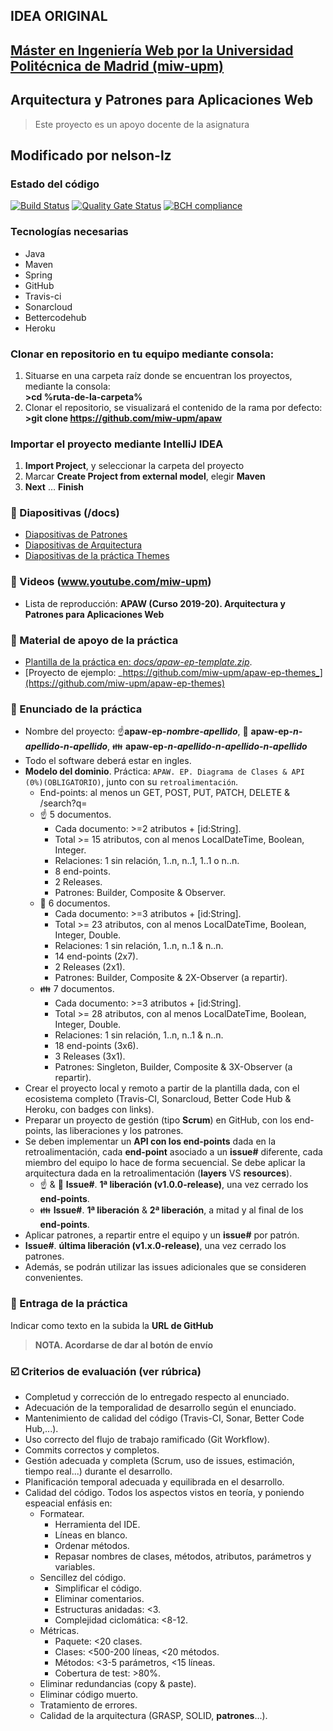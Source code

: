 ## IDEA ORIGINAL
## [Máster en Ingeniería Web por la Universidad Politécnica de Madrid (miw-upm)](http://miw.etsisi.upm.es)
## Arquitectura y Patrones para Aplicaciones Web
> Este proyecto es un apoyo docente de la asignatura
## Modificado por nelson-lz
### Estado del código

[![Build Status](https://travis-ci.com/nelson-lz/patronesGoF.svg?branch=master)](https://travis-ci.com/nelson-lz/patronesGoF)
[![Quality Gate Status](https://sonarcloud.io/api/project_badges/measure?project=nelson-lpz-soft%3ApatronesGoF&metric=alert_status)](https://sonarcloud.io/dashboard?id=nelson-lpz-soft%3ApatronesGoF)
[![BCH compliance](https://bettercodehub.com/edge/badge/nelson-lz/patronesGoF?branch=master)](https://bettercodehub.com/)

### Tecnologías necesarias
* Java
* Maven
* Spring
* GitHub
* Travis-ci
* Sonarcloud
* Bettercodehub
* Heroku

### Clonar en repositorio en tu equipo mediante consola:
1. Situarse en una carpeta raíz donde se encuentran los proyectos, mediante la consola:  
 **>cd %ruta-de-la-carpeta%**
1. Clonar el repositorio, se visualizará el contenido de la rama por defecto:  
 **>git clone https://github.com/miw-upm/apaw**

### Importar el proyecto mediante IntelliJ IDEA
1. **Import Project**, y seleccionar la carpeta del proyecto
1. Marcar **Create Project from external model**, elegir **Maven**
1. **Next** … **Finish**

### :book: Diapositivas (/docs)
* [Diapositivas de Patrones](docs/miw-apaw-diapositivas-pd.pdf)   
* [Diapositivas de Arquitectura](docs/miw-apaw-diapositivas-architecture.pdf)
* [Diapositivas de la práctica Themes](docs/miw-apaw-diapositivas-ep-themes.pdf) 

### :movie_camera: Videos (www.youtube.com/miw-upm)
* Lista de reproducción: **APAW (Curso 2019-20). Arquitectura y Patrones para Aplicaciones Web**

### :dvd: Material de apoyo de la práctica
*  [Plantilla de la práctica en: _docs/apaw-ep-template.zip_](docs/apaw-ep-template.zip).
*  [Proyecto de ejemplo: _https://github.com/miw-upm/apaw-ep-themes_](https://github.com/miw-upm/apaw-ep-themes)

### :page_with_curl: Enunciado de la práctica
* Nombre del proyecto: :point_up:**apaw-ep-_nombre-apellido_**, :couple: **apaw-ep-_n-apellido-n-apellido_**, :family: **apaw-ep-_n-apellido-n-apellido-n-apellido_**
* Todo el software deberá estar en ingles.
* **Modelo del dominio**. Práctica: `APAW. EP. Diagrama de Clases & API (0%)(OBLIGATORIO)`, junto con su `retroalimentación`.
   * End-points: al menos un GET, POST, PUT, PATCH, DELETE & /search?q=
   * :point_up: 5 documentos.
      * Cada documento: >=2 atributos + [id:String].
      * Total >= 15 atributos, con al menos LocalDateTime, Boolean, Integer.
      * Relaciones: 1 sin relación, 1..n, n..1, 1..1 o n..n.
      * 8 end-points.
      * 2 Releases.
      * Patrones: Builder, Composite & Observer.
   * :couple: 6 documentos.
      * Cada documento: >=3 atributos + [id:String].
      * Total >= 23 atributos, con al menos LocalDateTime, Boolean, Integer, Double.
      * Relaciones: 1 sin relación, 1..n, n..1 & n..n.
      * 14 end-points (2x7).
      * 2 Releases (2x1).
      * Patrones: Builder, Composite & 2X-Observer (a repartir).
   * :family: 7 documentos.
      * Cada documento: >=3 atributos + [id:String].
      * Total >= 28 atributos, con al menos LocalDateTime, Boolean, Integer, Double.
      * Relaciones: 1 sin relación, 1..n, n..1 & n..n.
      * 18 end-points (3x6).
      * 3 Releases (3x1).
      * Patrones: Singleton, Builder, Composite & 3X-Observer (a repartir).
* Crear el proyecto local y remoto a partir de la plantilla dada, con el ecosistema completo (Travis-CI, Sonarcloud, Better Code Hub & Heroku, con badges con links).
* Preparar un proyecto de gestión (tipo **Scrum**) en GitHub, con los end-points, las liberaciones y los patrones.
* Se deben implementar un **API con los end-points** dada en la retroalimentación,
cada **end-point** asociado a un **issue#** diferente, cada miembro del equipo lo hace de forma secuencial.
Se debe aplicar la arquitectura dada en la retroalimentación (**layers** VS **resources**).
   * :point_up: & :couple: **Issue#**. **1ª liberación (v1.0.0-release)**, una vez cerrado los **end-points**.
   * :family: **Issue#**. **1ª liberación** & **2ª liberación**, a mitad y al final de los **end-points**.
* Aplicar patrones, a repartir entre el equipo y un **issue#** por patrón.
* **Issue#**. **última liberación (v1.x.0-release)**, una vez cerrado los patrones.
* Además, se podrán utilizar las issues adicionales que se consideren convenientes.

### :clap: Entraga de la práctica
Indicar como texto en la subida la **URL de GitHub**
> **NOTA. Acordarse de dar al botón de envío**

### :ballot_box_with_check: Criterios de evaluación (ver rúbrica)
* Completud y corrección de lo entregado respecto al enunciado.
* Adecuación de la temporalidad de desarrollo según el enunciado.
* Mantenimiento de calidad del código (Travis-CI, Sonar, Better Code Hub,...).
* Uso correcto del flujo de trabajo ramificado (Git Workflow).
* Commits correctos y completos.
* Gestión adecuada y completa (Scrum, uso de issues, estimación, tiempo real...) durante el desarrollo.
* Planificación temporal adecuada y equilibrada en el desarrollo.
* Calidad del código. Todos los aspectos vistos en teoría, y poniendo espeacial enfásis en:
   * Formatear.
      * Herramienta del IDE.
      * Líneas en blanco.
      * Ordenar métodos.
      * Repasar nombres de clases, métodos, atributos, parámetros y variables.
   * Sencillez del código.
      * Simplificar el código.
      * Eliminar comentarios.
      * Estructuras anidadas: <3.
      * Complejidad ciclomática: <8-12.
   * Métricas.
      * Paquete: <20 clases.
      * Clases: <500-200 líneas, <20 métodos.
      * Métodos: <3-5 parámetros, <15 líneas.
      * Cobertura de test: >80%.
   * Eliminar redundancias (copy & paste).
   * Eliminar código muerto.
   * Tratamiento de errores. 
   * Calidad de la arquitectura (GRASP, SOLID, **patrones**...).
